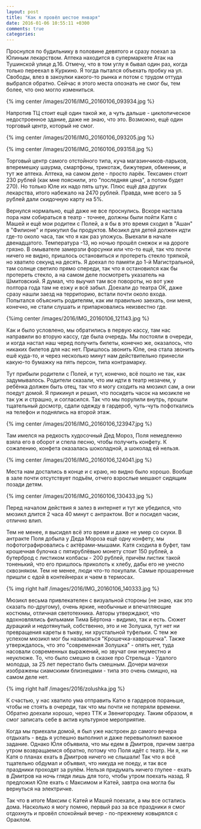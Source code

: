 ```yaml
---
layout: post
title: "Как я провёл шестое января"
date: 2016-01-06 10:55:11 +0300
comments: true
categories: 
---
```

Проснулся по будильнику в половине девятого и сразу поехал за Юлиным лекарством. Аптека находится в супермаркете Атак на Тушинской улице д.16. Отмечу, что в том углу я бывал один раз, когда только переехал в Куркино. Я тогда пытался объехать пробку на ул. Свободы, влез в закоулки какого-то рынка и потом с трудом оттуда выбрался обратно. Сейчас я этого места опознать не смог бы, тем более, что оно могло измениться.

{% img center /images/2016/IMG_20160106_093934.jpg %}

Напротив ТЦ стоит ещё один такой же, а чуть дальше - циклопическое недостроенное здание, даже не знаю, что это. Возможно, ещё один торговый центр, который не смог.

{% img center /images/2016/IMG_20160106_093205.jpg  %}

{% img center /images/2016/IMG_20160106_093158.jpg  %}
 
Торговый центр самого отстойного типа, куча магазинчиков-ларьков, вперемешку шаурма, смартфоны, трикотаж, бижутерия, обменник, и тут же аптека. Аптека, на самом деле - просто ларёк. Тексамен стоит 230 рублей (как мне пояснили, это "последняя цена", а потом будет 270). Но только Юле их надо пять штук. Плюс ещё два других лекарства, итого набежало на 2470 рублей. Правда, мне всего за 5 рублей дали скидочную карту на 5%.

Вернулся нормально, ещё даже не все проснулись. Вскоре настала пора нам собираться в театр - точнее, должны были пойти Катя с Машей и ещё мои родитеи с Полей, а я бы в это время сходил в "Ашан" в "Филионе" и прикупил бы продуктов. Мюзикл для детей должен идти где-то около часа, так что я как раз уложусь. Выехали в начале двенадцатого. Температура -13, но ночью прошёл снежок и на дороге грязно. В омывателе замерзли форсунки или что-то ещё, так что почти ничего не видно, пришлось остановиться и протереть стекло тряпкой, но хватило секунд на десять. Я доехал по памяти до 1-й Магистральной, там солнце светило прямо спереди, так что я остановился как бы протереть стекло, а на самом деле посмотреть указатель на Шмитовский. Я думал, что выучил там все повороты, но вот уже полтора года там не езжу и всё забыл. Доехали до театра ОК, даже сразу нашли заезд на территорию, встали почти около входа. Попытался объяснить родителям, как им правильно заехать, они меня, конечно, не стали слушать и припарковались неизвестно где.

{%img center /images/2016/IMG_20160106_121143.jpg %}

Как и было условлено, мы обратились в первую кассу, там нас направили во вторую кассу, где была очередь. Мы постояли в очереди, и когда настал наш черед получить билеты, конечно же, оказалось, что никаких билетов для нас нет. Пришлось звонить Юле, она стала звонить ешё куда-то, и через несколько минут нам действительно принесли какую-то бумажку на пять персон, типа контрамарку.

Тут прибыли родители с Полей, и тут, конечно, всё пошло не так, как задумывалось. Родители сказали, что им идти в театр незачем, у ребёнка должен быть отец, так что я могу сходить на мюзикл сам, а они поедут домой. Я прикинул и решил, что посидеть часок на мюзикле не так уж и страшно, и согласился. Так что мы порулили внутрь, прошли тщательный досмотр, сдали одежду в гардероб, чуть-чуть пофоткались на телефон и поднялись на второй этаж. 

{% img center /images/2016/IMG_20160106_123947.jpg %}

Там имелся на редкость худосочный Дед Мороз, Поля немедленно взяла его в оборот и спела песню, чтобы получить конфету. К сожалению, конфета оказалась шоколадной, а шоколад ей нельзя.

{% img center /images/2016/IMG_20160106_124041.jpg %} 

Места нам достались в конце и с краю, но видно было хорошо. Вообще в зале почти отсутствует подъём, отчего взрослые мешают сидящим позади детям.

{% img center /images/2016/IMG_20160106_130433.jpg  %}

Перед началом действия я залез в интернет и тут же убедился, что мюзикл длится 2 часа 40 минут с антрактом. Вот и посидел часик, отлично влип.

Тем не менее, я высидел всё это время и даже не умер со скуки. В антракте Поля добыла у Деда Мороза ещё одну конфету, мы пофотографировались с актёрами-мышами. Катя сходила в буфет, там крошечная булочка с пятирублёвыю монету стоит 150 рублей, а бутерброд с листиком колбасы - 200 рублей, причём листик такой тоненький, что его пришлось приколоть к хлебу, дабы его не унесло сквозняком. Тем не менее, люди что-то покупали. Самые прошаренные пришли с едой в контейнерах и чаем в термосах.

{% img right half /images/2016/IMG_20160106_140333.jpg %}

Мюзикл весьма привлекателен с визуальной стороны (не знаю, как это сказать по-другому), очень яркие, необычные и впечатляющие костюмы, отличная светотехника. Авторы утверждают, что вдохновлялись фильмами Тима Бёртона - видимо, так и есть. Сюжет дурацкий и недотянутый, собственно, это и не Золушка, тут нет ни превращения кареты в тыкву, ни хрустальной туфельки. С тем же успехом мюзикл мог бы называться "Крошечка-хаврошечка". Также утверждалось, что это "современная Золушка" - опять нет, туда насовали современных выражений, но звучат они неуместно и неуклюже. То, что было смешно в сказке про Стрельца - Удалого молодца, за 25 лет перестало быть смешным. Дочери мачехи изображены сиамскими близнецами - типа это очень смищно, на самом деле нет. 

{% img right half /images/2016/zolushka.jpg %}

К счастью, у нас хватило ума отправить Катю в гардеров пораньше, чтобы не стоять в очереди, так что мы почти не потеряли времени. Обратно доехали хорошо, через ТТК и Звенигородку. Таким образом, я смог записать себе в актив культурное мероприятие.

Когда мы приехали домой, я был уже настроен до самого вечера отдыхать - ведь я успешно выполнил и даже перевыполнил важное задание. Однако Юля объявила, что мы едем в Дмитров, причем завтра утром возвращаемся обратно, потому что Поля идёт с театр. Ни я, ни Катя о планах ехать в Дмитров ничего не слышали! Так что я всё тщательно обдумал и объявил, что никуда не поеду, и так все праздники проходят за рулём. Нельзя придумать ничего глупее - ехать в Дмитров на ночь глядя лишь для того, чтобы утром поехать назад. Я предложил Юле ехать с Максимом и Катей, завтра она могла бы вернуться на электричке.

Так что в итоге Максим с Катей и Машей поехали, а мы все остались дома. Насколько я могу помню, первый раз за все праздники я смог отдохнуть и провёл спокойный вечер - по-прежнему ковырялся с Ораклом.